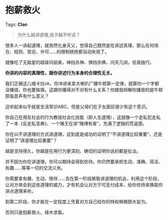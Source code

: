 # 抱薪救火

Tags: **Clan**

> 为什么越讲道理,孩子越不听话？



很多人一讲起道理，就突然化身天父，觉得自己既然是在讲述真理，那么任何场合、规则、禁忌、许可……的限制统统都自动失效了。

就像吃了无敌星的超级玛丽奥，神挡杀神、佛挡杀佛，问天几阔，任我独行。

**你讲的内容的真理性，跟你讲述行为本身的合理性无关。**

我们正搁这儿唱卡拉ok，你冲进来拿大喇叭广播牛顿第一定律，就算你一个字都没播错，你也要挨揍。这跟你播得对不对有什么关系？你跟我辩解你播放的是牛顿原版音声有什么意义？

这听起来似乎就是生活常识ABC，但是父母们在子女面前很少有这个意识。

你自己在用反社会的行为教授社会化技能（即人生道理），这就像一个走私犯走私了一本《反走私宝典》、一个赌王在讲“赌博有害”，充满了逻辑的荒诞感。

你在以不讲道理的方式讲道理，这到底是成功的证明了“不讲道理比较重要”，还是证明了“讲道理比较重要”？

越是坚持得久，你越是在用行为更深刻、确切的证明你说的都是扯淡。

并不因为你在讲道理，你可以期待会得到优待。你仍然要承担生动、准确、简洁、有趣……等等一切的交流义务。

你需要拿有趣、生动、陪伴……去在第一阶段换取讲道理的机会，利用这个阶段，让对方体会到这些道理的威力，才有机会让对方宁可支付成本、给你优待来换取你讲点道理来听。

到第二阶段，你才能在一定程度上凭着对方自己给你的特权稍微胆大妄为。

否则只是抱薪救火、缘木求鱼。



